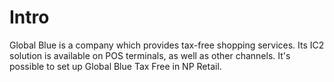 # Intro

Global Blue is a company which provides tax-free shopping services. Its IC2 solution is available on POS terminals, as well as other channels. It's possible to set up Global Blue Tax Free in NP Retail.